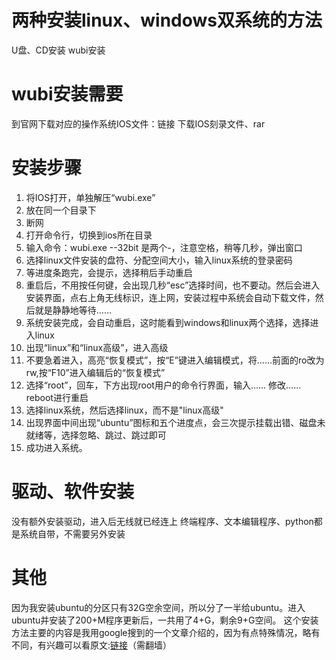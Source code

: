 # 两种安装linux、windows双系统的方法
U盘、CD安装
wubi安装

# wubi安装需要
到官网下载对应的操作系统IOS文件：链接
下载IOS刻录文件、rar

# 安装步骤
1. 将IOS打开，单独解压“wubi.exe”
2. 放在同一个目录下
3. 断网
4. 打开命令行，切换到ios所在目录
5. 输入命令：wubi.exe --32bit 是两个-，注意空格，稍等几秒，弹出窗口
6. 选择linux文件安装的盘符、分配空间大小，输入linux系统的登录密码
7. 等进度条跑完，会提示，选择稍后手动重启
8. 重启后，不用按任何键，会出现几秒“esc”选择时间，也不要动。然后会进入安装界面，点右上角无线标识，连上网，安装过程中系统会自动下载文件，然后就是静静地等待……
9. 系统安装完成，会自动重启，这时能看到windows和linux两个选择，选择进入linux
10. 出现“linux”和“linux高级”，进入高级
11. 不要急着进入，高亮“恢复模式”，按“E”键进入编辑模式，将……前面的ro改为rw,按“F10”进入编辑后的“恢复模式”
12. 选择“root”，回车，下方出现root用户的命令行界面，输入…… 修改…… reboot进行重启
13. 选择linux系统，然后选择linux，而不是"linux高级"
14. 出现界面中间出现“ubuntu”图标和五个进度点，会三次提示挂载出错、磁盘未就绪等，选择忽略、跳过、跳过即可
15. 成功进入系统。

# 驱动、软件安装
没有额外安装驱动，进入后无线就已经连上
终端程序、文本编辑程序、python都是系统自带，不需要另外安装

# 其他
因为我安装ubuntu的分区只有32G空余空间，所以分了一半给ubuntu。进入ubuntu并安装了200+M程序更新后，一共用了4+G，剩余9+G空间。
这个安装方法主要的内容是我用google搜到的一个文章介绍的，因为有点特殊情况，略有不同，有兴趣可以看原文:[链接]()（需翻墙）
